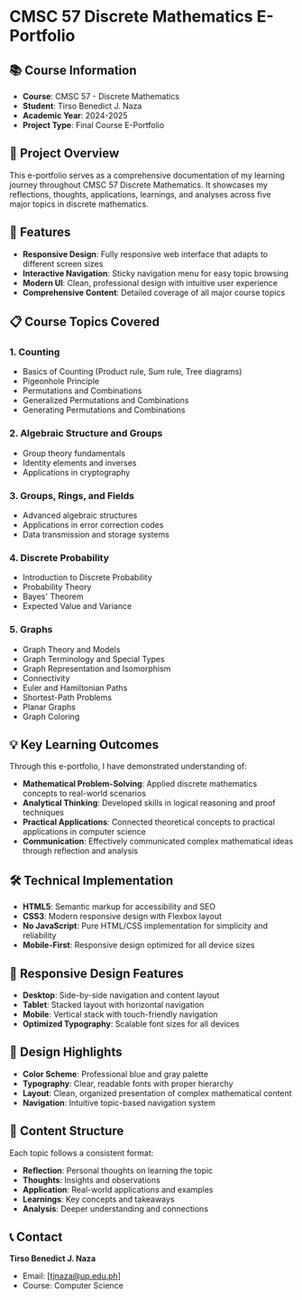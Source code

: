 # CMSC 57 Discrete Mathematics E-Portfolio

## 📚 Course Information
- **Course**: CMSC 57 - Discrete Mathematics
- **Student**: Tirso Benedict J. Naza
- **Academic Year**: 2024-2025
- **Project Type**: Final Course E-Portfolio

## 🎯 Project Overview

This e-portfolio serves as a comprehensive documentation of my learning journey throughout CMSC 57 Discrete Mathematics. It showcases my reflections, thoughts, applications, learnings, and analyses across five major topics in discrete mathematics.

## 🌟 Features

- **Responsive Design**: Fully responsive web interface that adapts to different screen sizes
- **Interactive Navigation**: Sticky navigation menu for easy topic browsing
- **Modern UI**: Clean, professional design with intuitive user experience
- **Comprehensive Content**: Detailed coverage of all major course topics

## 📋 Course Topics Covered

### 1. **Counting**
- Basics of Counting (Product rule, Sum rule, Tree diagrams)
- Pigeonhole Principle
- Permutations and Combinations
- Generalized Permutations and Combinations
- Generating Permutations and Combinations

### 2. **Algebraic Structure and Groups**
- Group theory fundamentals
- Identity elements and inverses
- Applications in cryptography

### 3. **Groups, Rings, and Fields**
- Advanced algebraic structures
- Applications in error correction codes
- Data transmission and storage systems

### 4. **Discrete Probability**
- Introduction to Discrete Probability
- Probability Theory
- Bayes' Theorem
- Expected Value and Variance

### 5. **Graphs**
- Graph Theory and Models
- Graph Terminology and Special Types
- Graph Representation and Isomorphism
- Connectivity
- Euler and Hamiltonian Paths
- Shortest-Path Problems
- Planar Graphs
- Graph Coloring

## 💡 Key Learning Outcomes

Through this e-portfolio, I have demonstrated understanding of:

- **Mathematical Problem-Solving**: Applied discrete mathematics concepts to real-world scenarios
- **Analytical Thinking**: Developed skills in logical reasoning and proof techniques
- **Practical Applications**: Connected theoretical concepts to practical applications in computer science
- **Communication**: Effectively communicated complex mathematical ideas through reflection and analysis

## 🛠 Technical Implementation

- **HTML5**: Semantic markup for accessibility and SEO
- **CSS3**: Modern responsive design with Flexbox layout
- **No JavaScript**: Pure HTML/CSS implementation for simplicity and reliability
- **Mobile-First**: Responsive design optimized for all device sizes

## 📱 Responsive Design Features

- **Desktop**: Side-by-side navigation and content layout
- **Tablet**: Stacked layout with horizontal navigation
- **Mobile**: Vertical stack with touch-friendly navigation
- **Optimized Typography**: Scalable font sizes for all devices

## 🎨 Design Highlights

- **Color Scheme**: Professional blue and gray palette
- **Typography**: Clear, readable fonts with proper hierarchy
- **Layout**: Clean, organized presentation of complex mathematical content
- **Navigation**: Intuitive topic-based navigation system

## 📖 Content Structure

Each topic follows a consistent format:
- **Reflection**: Personal thoughts on learning the topic
- **Thoughts**: Insights and observations
- **Application**: Real-world applications and examples
- **Learnings**: Key concepts and takeaways
- **Analysis**: Deeper understanding and connections

## 📞 Contact

**Tirso Benedict J. Naza**
- Email: [tjnaza@up.edu.ph]
- Course: Computer Science